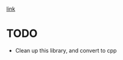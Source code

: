 [link](https://www.waveshare.com/wiki/Pico-OLED-1.3)

# TODO

- Clean up this library, and convert to cpp
